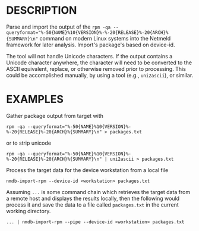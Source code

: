 DESCRIPTION
===========

Parse and import the output of the 
`rpm -qa --queryformat="%-50{NAME}%10{VERSION}%-%-20{RELEASE}%-20{ARCH}%{SUMMARY}\n"` 
command on modern Linux
systems into the Netmeld framework for later analysis. Import's package's
based on device-id.

The tool will not handle Unicode characters.
If the output contains a Unicode character anywhere, the character will
need to be converted to the ASCII equivalent, replace, or otherwise removed
prior to processing.
This could be accomplished manually, by using a tool (e.g., `uni2ascii`),
or similar.

EXAMPLES
========

Gather package output from target with
```
rpm -qa --queryformat="%-50{NAME}%10{VERSION}%-%-20{RELEASE}%-20{ARCH}%{SUMMARY}\n" > packages.txt
```
or to strip unicode
```
rpm -qa --queryformat="%-50{NAME}%10{VERSION}%-%-20{RELEASE}%-20{ARCH}%{SUMMARY}\n" | uni2ascii > packages.txt
```

Process the target data for the device workstation from a local file
```
nmdb-import-rpm --device-id <workstation> packages.txt
```

Assuming `...` is some command chain which retrieves the target data from a
remote host and displays the results locally, then the following would
process it and save the data to a file called `packages.txt` in the current
working directory.
```
... | nmdb-import-rpm --pipe --device-id <workstation> packages.txt
```
